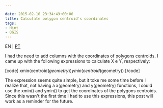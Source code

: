 ```yaml
---

date: 2015-02-10 23:34:49+00:00
title: Calculate polygon centroid's coordinates
tags:
- Hint
- QGIS
---
```


EN | [PT](https://sigsemgrilhetas.wordpress.com/2015/02/10/calcular-coordenadas-do-centroide-de-poligonos-calculate-polygon-centroids-coordinates/)


I had the need to add columns with the coordinates of polygons centroids. I came up with the following expressions to calculate X e Y, respectively:

[code]
xmin(centroid($geometry))
ymin(centroid($geometry))
[/code]

The expression seems quite simple, but it toke me some time before I realize that, not having a x(geometry) and y(geometry) functions, I could use the xmin() and ymin() to get the coordinates of the polygons centroids. Since this wasn't the first time I had to use this expressions, this post will work as a reminder for the future.
